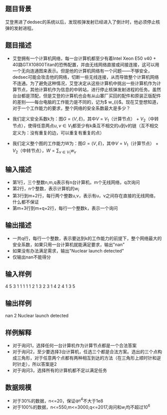 ## 题目背景 ##
艾登黑进了dedsec的系统以后，发现核弹发射已经进入了倒计时，他必须停止核弹的发射进程。

## 题目描述
- 艾登拥有一个计算机网络，每一台计算机都至少有着Intel Xeon E50 v40 + 40路GTX10800Titan的恐怖配置，并由无线网络直接或间接连接，这可以用一个无向连通图来表示。但是他的计算机网络有一个问题——不够安全，dedsec可能会攻击他的网络，切断一些无线连接，从而导致整个计算机网络不连通。为了避免这种情况，艾登决定从这些计算机中挑出一些计算机作为计算节点，其他计算机作为信息的中转站，进行停止核弹发射进程的任务。虽然台台都是顶配，但是艾登的计算机也会有从山寨厂买回的配件和原装正版配件的差别——每台电脑的工作能力是不同的，记为$ w_{i}$。现在艾登想知道，对于一个工作能力的要求，整个网络的安全系数最大是多少？

- 我们定义安全系数k为：图$G = (V , E)$，其中$V$ = $V_{1}$（计算节点） + $V_{2}$（中转节点），使得任意两点$u,v\in V_{1}$都至少有k条互不相交的u到v的链（互不相交定义为：没有重复的边，可以重复有重复的点）
- 我们定义整个图的工作能力W为：图$G = (V , E)$，其中$V$ = $V_{1}$（计算节点） + $V_{2}$（中转节点），$W = \sum_{v \in V_{1}}{w_{v}}$

## 输入描述
- 第1行，三个整数n,m,q表示有n台计算机，m个无线网络，q次询问
- 第2行，n个整数，表示计算机的$w_{i}$
- 第3行到m+2行，每行两个整数u,v，表示有u，v之间存在直接的无线网络，什么都不保证
- 第m+3行到m+q+2行，每行一个整数k，表示一个询问

## 输出描述
- 一共q行，每行一个整数，表示要达到k的工作能力的前提下，整个网络最大的安全系数，如果只用一台计算机就能满足要求，输出"nan"
- 如果没有办法满足需求，输出"Nuclear launch detected"
- 仅输出nan不能得分 

## 输入样例
4 5 3
1 1 1 1
1 2
1 3
2 3
1 4
2 4
1
3
5

## 输出样例
nan
2
Nuclear launch detected

## 样例解释
- 对于询问1，选择任何一台计算机作为计算节点都是一个合法答案
- 对于询问2，至少要选择3台计算机，任选三个都是合法方案。选出的三个点构成三角形，对于任意两个点都有两种相互到达的方法（在三角形上顺时针和逆时针走），所以答案是2
- 对于询问3，选择所有的计算机都不足以满足任务

## 数据规模
- 对于30%的数据，n<=20，保证$qn^{4}$不大于1e8
- 对于100%的数据，n<=550,m<=3000,q<=2017,询问和$w_{i}$均不超过$10^{6}$